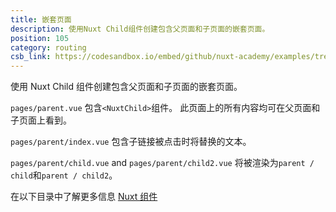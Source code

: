 ```yaml
---
title: 嵌套页面
description: 使用Nuxt Child组件创建包含父页面和子页面的嵌套页面。
position: 105
category: routing
csb_link: https://codesandbox.io/embed/github/nuxt-academy/examples/tree/master/routing/nested-pages?fontsize=14&hidenavigation=1&module=%2Fpages%2Fparent.vue&theme=dark&view=editor
---
```


使用 Nuxt Child 组件创建包含父页面和子页面的嵌套页面。

<example-intro></example-intro>

`pages/parent.vue` 包含`<NuxtChild>`组件。 此页面上的所有内容均可在父页面和子页面上看到。

`pages/parent/index.vue` 包含子链接被点击时将替换的文本。

`pages/parent/child.vue` and `pages/parent/child2.vue` 将被渲染为`parent / child`和`parent / child2`。

<base-alert type="next">

在以下目录中了解更多信息 [Nuxt 组件](/docs/2.x/features/nuxt-components#the-nuxtchild-component)

</base-alert>

<code-sandbox :src="csb_link"></code-sandbox>
